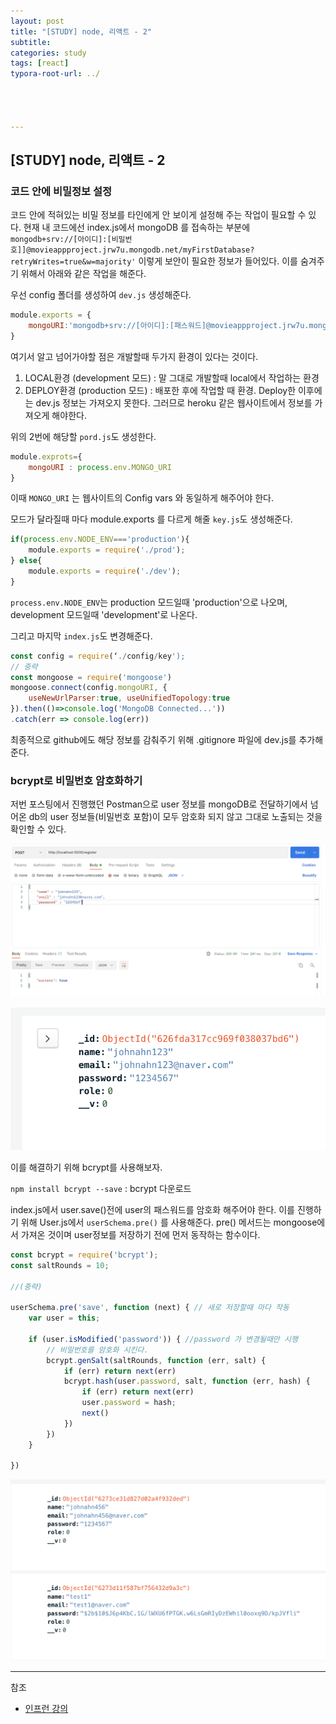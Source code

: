 ```yaml
---
layout: post
title: "[STUDY] node, 리액트 - 2"
subtitle: 
categories: study
tags: [react]
typora-root-url: ../




---
```


## [STUDY] node, 리액트 - 2

### 코드 안에 비밀정보 설정

코드 안에 적혀있는 비밀 정보를 타인에게 안 보이게 설정해 주는 작업이 필요할 수 있다. 현재 내 코드에선 index.js에서 mongoDB 를 접속하는 부분에 `mongodb+srv://[아이디]:[비밀번호]]@movieappproject.jrw7u.mongodb.net/myFirstDatabase?retryWrites=true&w=majority'` 이렇게 보안이 필요한 정보가 들어있다. 이를 숨겨주기 위해서 아래와 같은 작업을 해준다.

우선 config 폴더를 생성하여 `dev.js` 생성해준다.

```javascript
module.exports = {
    mongoURI:'mongodb+srv://[아이디]:[패스워드]@movieappproject.jrw7u.mongodb.net/myFirstDatabase?retryWrites=true&w=majority'
}
```

여기서 알고 넘어가야할 점은 개발할때 두가지 환경이 있다는 것이다.

1. LOCAL환경 (development 모드) : 말 그대로 개발할때 local에서 작업하는 환경
2. DEPLOY환경 (production 모드) : 배포한 후에 작업할 때 환경. Deploy한 이후에는 dev.js 정보는 가져오지 못한다. 그러므로 heroku 같은 웹사이트에서 정보를 가져오게 해야한다.

위의 2번에 해당할 `pord.js`도 생성한다.

```javascript
module.exprots={
    mongoURI : process.env.MONGO_URI
}
```

이때 `MONGO_URI` 는 웹사이트의 Config vars 와 동일하게 해주어야 한다.

모드가 달라질때 마다 module.exports 를 다르게 해줄 `key.js`도 생성해준다.

```javascript
if(process.env.NODE_ENV==='production'){
    module.exports = require('./prod');
} else{
    module.exports = require('./dev');
}
```

`process.env.NODE_ENV`는 production 모드일때 'production'으로 나오며, development 모드일때 'development'로 나온다.

그리고 마지막 `index.js`도 변경해준다.

```javascript
const config = require(‘./config/key');
// 중략
const mongoose = require('mongoose')
mongoose.connect(config.mongoURI, {
    useNewUrlParser:true, useUnifiedTopology:true
}).then(()=>console.log('MongoDB Connected...'))
.catch(err => console.log(err))
```

최종적으로 github에도 해당 정보를 감춰주기 위해 .gitignore 파일에 dev.js를 추가해준다.



### bcrypt로 비밀번호 암호화하기

저번 포스팅에서 진행했던 Postman으로 user 정보를 mongoDB로 전달하기에서 넘어온 db의 user 정보들(비밀번호 포함)이 모두 암호화 되지 않고 그대로 노출되는 것을 확인할 수 있다.

![postman](/assets/images/etc/postman1.jpg "postman 캡쳐화면")

![mongoDB](/assets/images/etc/mongoDB_beforeBcrypt.jpg "mongoDB 화면")

이를 해결하기 위해 bcrypt를 사용해보자.

`npm install bcrypt --save` : bcrypt 다운로드

index.js에서 user.save()전에 user의 패스워드를 암호화 해주어야 한다. 이를 진행하기 위해 User.js에서 `userSchema.pre()` 를 사용해준다. pre() 메서드는 mongoose에서 가져온 것이며 user정보를 저장하기 전에 먼저 동작하는 함수이다.

```javascript
const bcrypt = require('bcrypt');
const saltRounds = 10;

//(중략)

userSchema.pre('save', function (next) { // 새로 저장할때 마다 작동
    var user = this;

    if (user.isModified('password')) { //password 가 변경될때만 시행
        // 비밀번호를 암호화 시킨다.
        bcrypt.genSalt(saltRounds, function (err, salt) {
            if (err) return next(err)
            bcrypt.hash(user.password, salt, function (err, hash) {
                if (err) return next(err)
                user.password = hash;
                next()
            })
        })
    }

})
```

![mongoDB](/assets/images/etc/mongoDB_result.jpg "암호화 후 mongoDB 화면")




---

참조

- [인프런 강의](https://www.inflearn.com/course/%EB%94%B0%EB%9D%BC%ED%95%98%EB%A9%B0-%EB%B0%B0%EC%9A%B0%EB%8A%94-%EB%85%B8%EB%93%9C-%EB%A6%AC%EC%95%A1%ED%8A%B8-%EA%B8%B0%EB%B3%B8/dashboard)